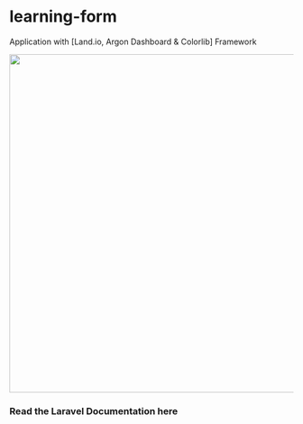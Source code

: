 # learning-form
Application with [Land.io, Argon Dashboard &amp; Colorlib] Framework

<p align="center">
  <a href="https://www.fatechid.blog">
    <img src="https://beta.fatechid.com/Login-DekstopView.png" width="600">
  </a>
</p>

<h3 align="left" href="https://laravel.com/docs/7.x/installation">Read the Laravel Documentation here</h3>

